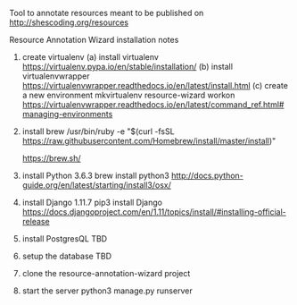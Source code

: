 Tool to annotate resources meant to be published on http://shescoding.org/resources

Resource Annotation Wizard installation notes

1. create virtualenv
	(a) install virtualenv
		https://virtualenv.pypa.io/en/stable/installation/
	(b) install virtualenvwrapper
		https://virtualenvwrapper.readthedocs.io/en/latest/install.html
	(c) create a new environment
		mkvirtualenv resource-wizard
		workon
		https://virtualenvwrapper.readthedocs.io/en/latest/command_ref.html#managing-environments

2. install brew
	/usr/bin/ruby -e "$(curl -fsSL https://raw.githubusercontent.com/Homebrew/install/master/install)"

	https://brew.sh/
	

3. install Python 3.6.3
	brew install python3
	http://docs.python-guide.org/en/latest/starting/install3/osx/

4. install Django 1.11.7
	pip3 install Django
	https://docs.djangoproject.com/en/1.11/topics/install/#installing-official-release

5. install PostgresQL
	TBD

6. setup the database
	TBD

7. clone the resource-annotation-wizard project

8. start the server
	python3 manage.py runserver 


